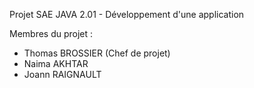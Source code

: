 Projet SAE JAVA 2.01 - Développement d'une application

Membres du projet :
- Thomas BROSSIER (Chef de projet)
- Naima AKHTAR
- Joann RAIGNAULT
